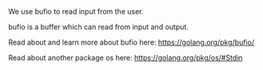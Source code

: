 We use bufio to read input from the user.

bufio is a buffer which can read from input and output.

Read about and learn more about bufio here: https://golang.org/pkg/bufio/

Read about another package os here: https://golang.org/pkg/os/#Stdin
